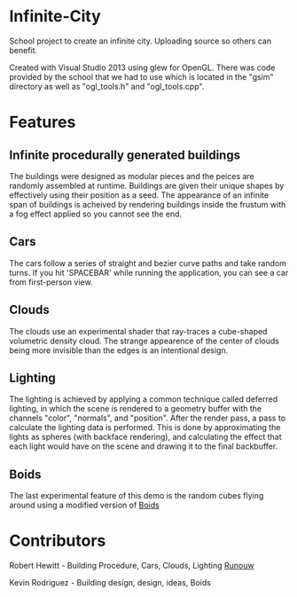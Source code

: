 # Infinite-City
School project to create an infinite city. Uploading source so others can benefit.

Created with Visual Studio 2013 using glew for OpenGL. There was code provided by the school that we had to use which is located in the "gsim" directory as well as "ogl_tools.h" and "ogl_tools.cpp".

# Features

## Infinite procedurally generated buildings
The buildings were designed as modular pieces and the peices are randomly assembled at runtime. Buildings are given their unique shapes by effectively using their position as a seed. The appearance of an infinite span of buildings is acheived by rendering buildings inside the frustum with a fog effect applied so you cannot see the end.

## Cars
The cars follow a series of straight and bezier curve paths and take random turns. If you hit 'SPACEBAR' while running the application, you can see a car from first-person view.

## Clouds
The clouds use an experimental shader that ray-traces a cube-shaped volumetric density cloud. The strange appearence of the center of clouds being more invisible than the edges is an intentional design.

## Lighting
The lighting is achieved by applying a common technique called deferred lighting, in which the scene is rendered to a geometry buffer with the channels "color", "normals", and "position". After the render pass, a pass to calculate the lighting data is performed. This is done by approximating the lights as spheres (with backface rendering), and calculating the effect that each light would have on the scene and drawing it to the final backbuffer.

## Boids
The last experimental feature of this demo is the random cubes flying around using a modified version of [Boids](https://en.wikipedia.org/wiki/Boids)

# Contributors
Robert Hewitt - Building Procedure, Cars, Clouds, Lighting [Runouw](https://github.com/runouw)

Kevin Rodriguez - Building design, design, ideas, Boids
